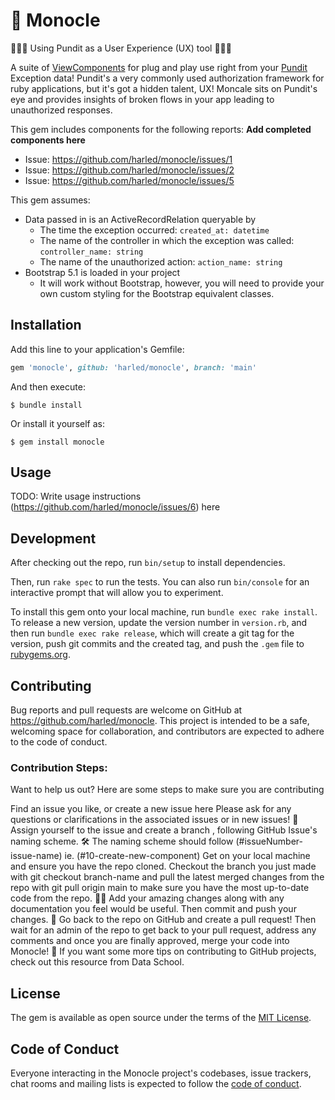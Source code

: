 # 🧐 Monocle

🤵‍♀️🤵 Using Pundit as a User Experience (UX) tool 🤵🤵‍♀️

A suite of [ViewComponents](https://github.com/github/view_component) for plug and play use right from your [Pundit](https://github.com/varvet/pundit) Exception data! Pundit's a very commonly used authorization framework for ruby applications, but it's got a hidden talent, UX! Moncale sits on Pundit's eye and provides insights of broken flows in your app leading to unauthorized responses.

This gem includes components for the following reports: **Add completed components here**
- Issue: https://github.com/harled/monocle/issues/1
- Issue: https://github.com/harled/monocle/issues/2
- Issue: https://github.com/harled/monocle/issues/5

This gem assumes:
- Data passed in is an ActiveRecordRelation queryable by
  - The time the exception occurred: `created_at: datetime`
  - The name of the controller in which the exception was called: `controller_name: string`
  - The name of the unauthorized action: `action_name: string`
- Bootstrap 5.1 is loaded in your project
  - It will work without Bootstrap, however, you will need to provide your own custom styling for the Bootstrap equivalent classes.

## Installation

Add this line to your application's Gemfile:

```ruby
gem 'monocle', github: 'harled/monocle', branch: 'main'
```

And then execute:

    $ bundle install

Or install it yourself as:

    $ gem install monocle

## Usage

TODO: Write usage instructions (https://github.com/harled/monocle/issues/6) here

## Development

After checking out the repo, run `bin/setup` to install dependencies. 

Then, run `rake spec` to run the tests. You can also run `bin/console` for an interactive prompt that will allow you to experiment.

To install this gem onto your local machine, run `bundle exec rake install`. To release a new version, update the version number in `version.rb`, and then run `bundle exec rake release`, which will create a git tag for the version, push git commits and the created tag, and push the `.gem` file to [rubygems.org](https://rubygems.org).

## Contributing
Bug reports and pull requests are welcome on GitHub at https://github.com/harled/monocle. This project is intended to be a safe, welcoming space for collaboration, and contributors are expected to adhere to the code of conduct.

### Contribution Steps:

Want to help us out? Here are some steps to make sure you are contributing

Find an issue you like, or create a new issue here
Please ask for any questions or clarifications in the associated issues or in new issues! 🤔
Assign yourself to the issue and create a branch , following GitHub Issue's naming scheme. 🛠️
The naming scheme should follow (#issueNumber-issue-name) ie. (#10-create-new-component)
Get on your local machine and ensure you have the repo cloned. Checkout the branch you just made with git checkout branch-name and pull the latest merged changes from the repo with git pull origin main to make sure you have the most up-to-date code from the repo. 👩‍💻
Add your amazing changes along with any documentation you feel would be useful. Then commit and push your changes. 🌟
Go back to the repo on GitHub and create a pull request! Then wait for an admin of the repo to get back to your pull request, address any comments and once you are finally approved, merge your code into Monocle! 🎉
If you want some more tips on contributing to GitHub projects, check out this resource from Data School.

## License

The gem is available as open source under the terms of the [MIT License](https://opensource.org/licenses/MIT).

## Code of Conduct

Everyone interacting in the Monocle project's codebases, issue trackers, chat rooms and mailing lists is expected to follow the [code of conduct](https://github.com/[USERNAME]/monocle/blob/master/CODE_OF_CONDUCT.md).
